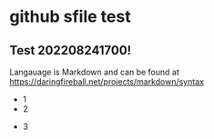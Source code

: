 # github sfile test

## Test 202208241700!

Langauage is Markdown and can be found at https://daringfireball.net/projects/markdown/syntax

* 1
* 2
- 3
